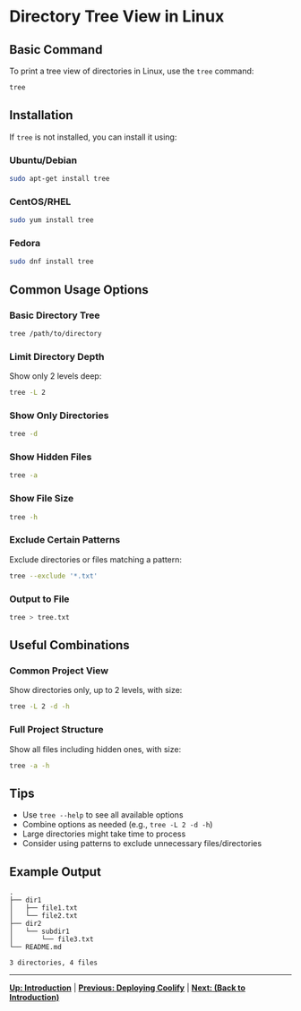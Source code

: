 # Directory Tree View in Linux

## Basic Command

To print a tree view of directories in Linux, use the `tree` command:

```bash
tree
```

## Installation

If `tree` is not installed, you can install it using:

### Ubuntu/Debian

```bash
sudo apt-get install tree
```

### CentOS/RHEL

```bash
sudo yum install tree
```

### Fedora

```bash
sudo dnf install tree
```

## Common Usage Options

### Basic Directory Tree

```bash
tree /path/to/directory
```

### Limit Directory Depth

Show only 2 levels deep:

```bash
tree -L 2
```

### Show Only Directories

```bash
tree -d
```

### Show Hidden Files

```bash
tree -a
```

### Show File Size

```bash
tree -h
```

### Exclude Certain Patterns

Exclude directories or files matching a pattern:

```bash
tree --exclude '*.txt'
```

### Output to File

```bash
tree > tree.txt
```

## Useful Combinations

### Common Project View

Show directories only, up to 2 levels, with size:

```bash
tree -L 2 -d -h
```

### Full Project Structure

Show all files including hidden ones, with size:

```bash
tree -a -h
```

## Tips

- Use `tree --help` to see all available options
- Combine options as needed (e.g., `tree -L 2 -d -h`)
- Large directories might take time to process
- Consider using patterns to exclude unnecessary files/directories

## Example Output

```
.
├── dir1
│   ├── file1.txt
│   └── file2.txt
├── dir2
│   └── subdir1
│       └── file3.txt
└── README.md

3 directories, 4 files
```

---

**[Up: Introduction](./get-started-with-a-new-linux-vps.md)** | **[Previous: Deploying Coolify](./get-started-with-a-new-linux-vps.md)** | **[Next: (Back to Introduction)](./get-started-with-a-new-linux-vps.md)**
